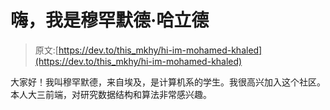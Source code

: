 # 嗨，我是穆罕默德·哈立德

> 原文:[https://dev.to/this_mkhy/hi-im-mohamed-khaled](https://dev.to/this_mkhy/hi-im-mohamed-khaled)

大家好！我叫穆罕默德，来自埃及，是计算机系的学生。我很高兴加入这个社区。本人大三前端，对研究数据结构和算法非常感兴趣。
